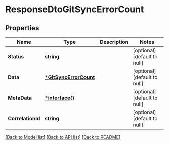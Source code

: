# ResponseDtoGitSyncErrorCount

## Properties
Name | Type | Description | Notes
------------ | ------------- | ------------- | -------------
**Status** | **string** |  | [optional] [default to null]
**Data** | [***GitSyncErrorCount**](GitSyncErrorCount.md) |  | [optional] [default to null]
**MetaData** | [***interface{}**](interface{}.md) |  | [optional] [default to null]
**CorrelationId** | **string** |  | [optional] [default to null]

[[Back to Model list]](../README.md#documentation-for-models) [[Back to API list]](../README.md#documentation-for-api-endpoints) [[Back to README]](../README.md)


